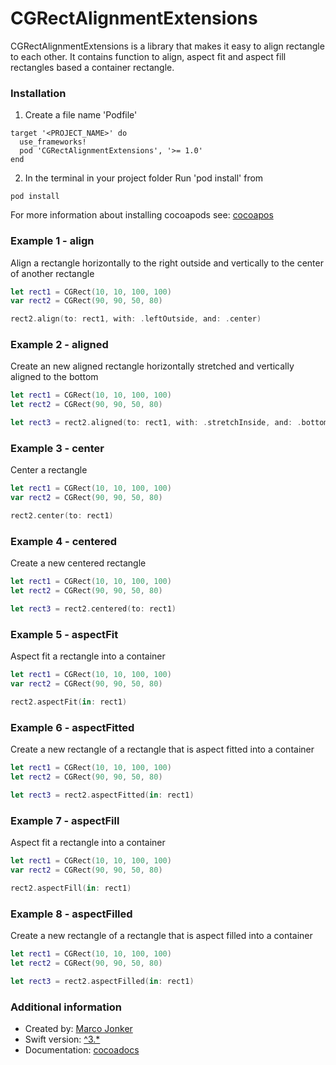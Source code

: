 # CGRectAlignmentExtensions #

CGRectAlignmentExtensions is a library that makes it easy to align rectangle to each other. It contains function to align, aspect fit and aspect fill rectangles based a container rectangle.

### Installation

1. Create a file name 'Podfile'

```
target '<PROJECT_NAME>' do
  use_frameworks!
  pod 'CGRectAlignmentExtensions', '>= 1.0'
end
```

2. In the terminal in your project folder Run 'pod install' from 

```
pod install
```

For more information about installing cocoapods see: [cocoapos](https://cocoapods.org)

### Example 1 - align

Align a rectangle horizontally to the right outside and vertically to the center of another rectangle

```swift
let rect1 = CGRect(10, 10, 100, 100)
var rect2 = CGRect(90, 90, 50, 80)

rect2.align(to: rect1, with: .leftOutside, and: .center)
```

### Example 2 - aligned

Create an new aligned rectangle horizontally stretched and vertically aligned to the bottom

```swift
let rect1 = CGRect(10, 10, 100, 100)
let rect2 = CGRect(90, 90, 50, 80)

let rect3 = rect2.aligned(to: rect1, with: .stretchInside, and: .bottomInside)
```

### Example 3 - center

Center a rectangle

```swift
let rect1 = CGRect(10, 10, 100, 100)
var rect2 = CGRect(90, 90, 50, 80)

rect2.center(to: rect1)
```

### Example 4 - centered

Create a new centered rectangle

```swift
let rect1 = CGRect(10, 10, 100, 100)
let rect2 = CGRect(90, 90, 50, 80)

let rect3 = rect2.centered(to: rect1)
```

### Example 5 - aspectFit


Aspect fit a rectangle into a container

```swift
let rect1 = CGRect(10, 10, 100, 100)
var rect2 = CGRect(90, 90, 50, 80)

rect2.aspectFit(in: rect1)
```

### Example 6 - aspectFitted

Create a new rectangle of a rectangle that is aspect fitted into a container

```swift
let rect1 = CGRect(10, 10, 100, 100)
let rect2 = CGRect(90, 90, 50, 80)

let rect3 = rect2.aspectFitted(in: rect1)
```

### Example 7 - aspectFill

Aspect fit a rectangle into a container

```swift
let rect1 = CGRect(10, 10, 100, 100)
var rect2 = CGRect(90, 90, 50, 80)

rect2.aspectFill(in: rect1)
```

### Example 8 - aspectFilled

Create a new rectangle of a rectangle that is aspect filled into a container


```swift
let rect1 = CGRect(10, 10, 100, 100)
let rect2 = CGRect(90, 90, 50, 80)

let rect3 = rect2.aspectFilled(in: rect1)
```

### Additional information

* Created by: [Marco Jonker](http://www.cacadu.nl)
* Swift version: [^3.*](http://www.swift.org)
* Documentation: [cocoadocs](http://cocoadocs.org/docsets/CGRectAlignmentExtensions/1.0.5/)
